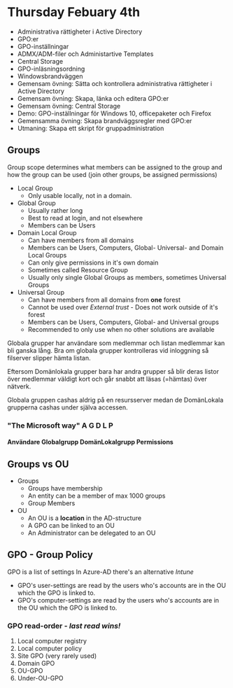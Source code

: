 # Thursday Febuary 4th

* Administrativa rättigheter i Active Directory
* GPO:er
* GPO-inställningar
* ADMX/ADM-filer och Administartive Templates
* Central Storage
* GPO-inläsningsordning
* Windowsbrandväggen
* Gemensam övning: Sätta och kontrollera administrativa rättigheter i Active Directory
* Gemensam övning: Skapa, länka och editera GPO:er
* Gemensam övning: Central Storage
* Demo: GPO-inställningar för Windows 10, officepaketer och Firefox
* Gemensamma övning: Skapa brandväggsregler med GPO:er
* Utmaning: Skapa ett skript för gruppadministration

<!-- begin -->

## Groups
Group scope determines what members can be assigned to the group and
how the group can be used (join other groups, be assigned permissions)

* Local Group 
  * Only usable locally, not in a domain.
* Global Group
  * Usually rather long
  * Best to read at login, and not elsewhere
  * Members can be Users
* Domain Local Group
  * Can have members from all domains
  * Members can be Users, Computers, Global- Universal- and Domain Local Groups
  * Can only give permissions in it's own domain
  * Sometimes called Resource Group
  * Usually only single Global Groups as members, sometimes Universal Groups
* Universal Group
  * Can have members from all domains from **one** forest
  * Cannot be used over *External trust* - Does not work outside of it's forest
  * Members can be Users, Computers, Global- and Universal groups
  * Recommended to only use when no other solutions are available

Globala grupper har användare som medlemmar och listan medlemmar kan bli ganska lång.
Bra om globala grupper kontrolleras vid inloggning så filserver slipper hämta listan.

Eftersom Domänlokala grupper bara har andra grupper så blir deras listor över medlemmar
väldigt kort och går snabbt att läsas (=hämtas) över nätverk.

Globala gruppen cashas aldrig på en resursserver medan de
DomänLokala grupperna cashas under själva accessen.

### "The Microsoft way" A G D L P
#### **A**nvändare **G**lobalgrupp **D**omän**L**okalgrupp **P**ermissions


## Groups vs OU
* Groups
  - Groups have membership
  - An entity can be a member of max 1000 groups
  - Group Members 
* OU
  - An OU is a **location** in the AD-structure
  - A GPO can be linked to an OU
  - An Administrator can be delegated to an OU


## GPO - Group Policy
GPO is a list of settings
In Azure-AD there's an alternative *Intune*
* GPO's user-settings are read by the users who's accounts are in the OU which the GPO is linked to.
* GPO's computer-settings are read by the users who's accounts are in the OU which the GPO is linked to.

### GPO read-order - *last read wins!*
1. Local computer registry
2. Local computer policy
3. Site GPO (very rarely used)
4. Domain GPO
5. OU-GPO
6. Under-OU-GPO

